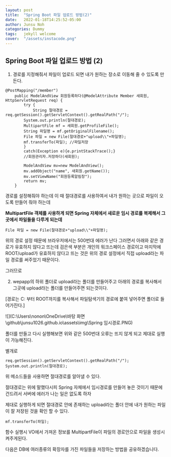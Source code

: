 ```yaml
---
layout: post
title:  "Spring Boot 파일 업로드 방법(2)"
date:   2022-01-18T14:25:52-05:00
author: Junsu Noh
categories: Dummy
tags:	jekyll welcome
cover:  "/assets/instacode.png"
---
```




## Spring Boot 파일 업로드 방법 (2)

1. 경로를 지정해줘서 파일이 업로드 되면 내가 원하는 장소로 이동해 줄 수 있도록 만든다.

```
@PostMapping("/member")	
	public ModelAndView 회원등록하다(@ModelAttribute Member 새회원, HttpServletRequest req) {
		try {
			String 절대경로 = 	 	    req.getSession().getServletContext().getRealPath("/");
		System.out.println(절대경로);
		MultipartFile mf = 새회원.getProfileFile();
		String 파일명 = mf.getOriginalFilename();
		File 파일 = new File(절대경로+"upload\\"+파일명);
		mf.transferTo(파일); //파일저장
		}
		catch(Exception e){e.printStackTrace();}
		//회원관리자.저장하다(새회원);
		
		ModelAndView mv=new ModelAndView();
		mv.addObject("name", 새회원.getName());
		mv.setViewName("회원등록알림창");
		return mv;
	}
```

경로를 설정해줘야 하는데 이 때 절대경로를 사용하여서 내가 원하는 곳으로 파일이 오도록 만들어 줘야 하는데 

**MultipartFile 객체를 사용하게 되면 Spring 자체에서 새로운 임시 경로를 복제해서 그곳에서 파일들을 다루게 되는데** 

```
File 파일 = new File(절대경로+"upload\\"+파일명);
```

위의 경로 설정 때문에 브라우저에서는 500번대 에러가 난다 그러면서 아래와 같은 경로가 유효하지 않다고 뜨는데 검은색 부분은 개인의 워크스페이스 경로이고 마지막에 ROOT/upload가 유효하지 않다고 뜨는 것은 위의 경로 설정에서 직접 upload라는 파일 경로를 써주었기 때문이다.

그러므로 

2. wepapp의 하위 폴더로 upload라는 폴더를 만들어주고 아래의 경로를 복사해서 그곳에 upload라는 폴더를 만들어주면 되는것이다.

[경로는 C: 부터 ROOT까지를 복사해서 파일탐색기의 경로에 붙여 넣어주면 폴더로 들어가진다.]

![](C:\Users\nonon\OneDrive\바탕 화면\github\junsu1026.github.io\assets\img\Spring 임시경로.PNG)

폴더를 만들고 다시 실행해보면 위와 같은 500번대 오류는 뜨지 않게 되고 제대로 실행이 가능해진다.  

별개로

```
req.getSession().getServletContext().getRealPath("/");
System.out.println(절대경로);
```

위 메소드들을 사용하면 절대경로를 알아낼 수 있다.

절대경로는 위에 말했다시피 Spring 자체에서 임시경로를 만들어 놓은 것이기 때문에 건드려서 서버에 에러가 나는 일은 없도록 하자

제대로 실행하게 되면 절대경로 안에 존재하는 upload라는 폴더 안에 내가 원하는 파일이 잘 저장된 것을 확인 할 수 있다. 

```
mf.transferTo(파일); 
```

함수 실행시 VO에서 가져온 정보를 MultipartFile이 파일의 경로안으로 파일을 생성시켜주게된다. 

다음은 DB에 여러종류의 확장자를 가진 파일들을 저장하는 방법을 공유하겠습니다.